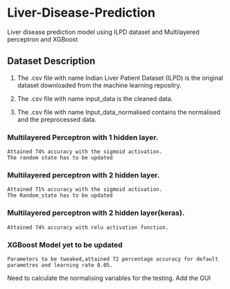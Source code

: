 # Liver-Disease-Prediction
Liver disease prediction model using ILPD dataset and Multilayered perceptron and XGBoost

## Dataset Description

1. The .csv file with name Indian Liver Patient Dataset (ILPD) is the original dataset downloaded from the machine learning repositry.

2. The .csv file with name input_data is the cleaned data.

3. The .csv file with name Input_data_normalised contains the normalised and the preprocessed data.


### Multilayered Perceptron with 1 hidden layer.
    Attained 74% accuracy with the sigmoid activation.
    The random state has to be updated

### Multilayered perceptron with 2 hidden layer.
    Attained 71% accuracy with the sigmoid activation.
    The Random_state has to be updated
    
### Multilayered perceptron with 2 hidden layer(keras).
    Attained 74% accuracy with relu activation function.

### XGBoost Model yet to be updated
    Parameters to be tweaked,attained 72 percentage accuracy for default parametres and learning rate 0.05.
    
 Need to calculate the normalising variables for the testing.
Add the GUI
